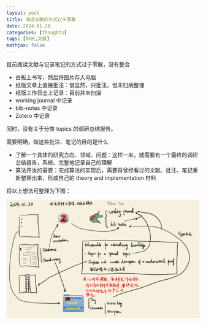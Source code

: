 ```yaml
---
layout: post
title: 阅读文献的方式过于零散
date: 2024-01-20
categories: [thoughts]
tags: [科研,文献]
mathjax: false
---
```


目前阅读文献与记录笔记的方式过于零散，没有整合

-   白板上书写，然后将图片存入电脑
-   纸版文章上直接批注：很显然，只批注，但未归纳整理
-   纸版工作日志上记录：目前并未扫描
-   working journal 中记录
-   bib-notes 中记录
-   Zotero 中记录

同时，没有关于分类 topics 的调研总结报告。

需要明确，做这些批注、笔记的目的是什么

-   了解一个具体的研究方向、领域、问题：这样一来，就需要有一个最终的调研总结报告，系统、完整地记录自己的理解
-   算法开发的需要：完成算法的实现后，需要将曾经看过的文献、批注、笔记重新整理出来，形成自己的 theory and implementation 材料

将以上想法可整理为下图：

![img](figures/2024-01-20_22-38-20-研究素材的整理、内化与输出.png)
